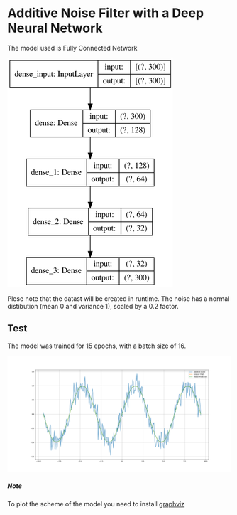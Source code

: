 # Additive Noise Filter with a Deep Neural Network

The model used is Fully Connected Network

![](model_plot.png)

Plese note that the datast will be created in runtime. The noise has a normal distibution (mean 0 and variance 1), scaled by a 0.2 factor.

## Test

The model was trained for 15 epochs, with a batch size of 16.

![](Test_1.png)


##### Note
To plot the scheme of the model you need to install [graphviz](https://graphviz.org/download/)
